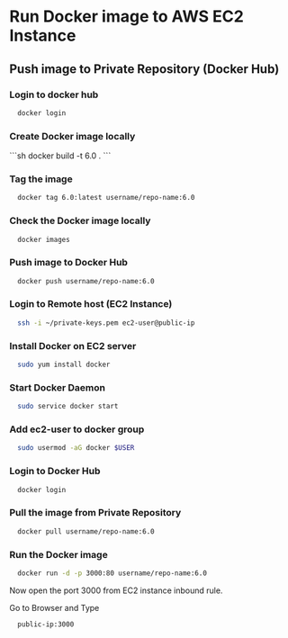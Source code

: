 # Run Docker image to AWS EC2 Instance


## Push image to Private Repository (Docker Hub)

### Login to docker hub
```sh
  docker login
```

<h3>Create Docker image locally</h3>
```sh
  docker build -t 6.0 .
```

### Tag the image
```sh
  docker tag 6.0:latest username/repo-name:6.0
```

### Check the Docker image locally
```sh
  docker images
```

### Push image to Docker Hub
```sh
  docker push username/repo-name:6.0
```


### Login to Remote host (EC2 Instance)
```sh
  ssh -i ~/private-keys.pem ec2-user@public-ip
```

### Install Docker on EC2 server
```sh
  sudo yum install docker
```

### Start Docker Daemon
```sh
  sudo service docker start
```

### Add ec2-user to docker group
```sh
  sudo usermod -aG docker $USER
```

### Login to Docker Hub
```sh
  docker login
```

### Pull the image from Private Repository
```sh
  docker pull username/repo-name:6.0
```

### Run the Docker image
```sh
  docker run -d -p 3000:80 username/repo-name:6.0
```

Now open the port 3000 from EC2 instance inbound rule.

Go to Browser and Type
```sh
  public-ip:3000
```
